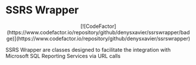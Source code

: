 # SSRS Wrapper

<p align="center">
[![CodeFactor](https://www.codefactor.io/repository/github/denysxavier/ssrswrapper/badge)](https://www.codefactor.io/repository/github/denysxavier/ssrswrapper)
</p>

SSRS Wrapper are classes designed to facilitate the integration with Microsoft SQL Reporting Services via URL calls
